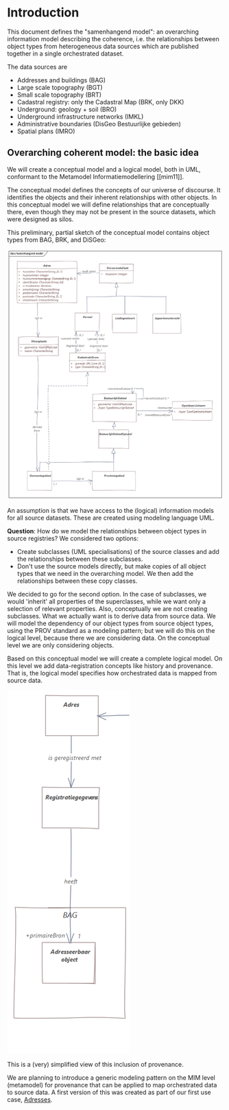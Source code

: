 # Introduction

This document defines the "samenhangend model": an overarching information model describing the coherence, i.e. the relationships between object types from heterogeneous data sources which are published together in a single orchestrated dataset. 

The data sources are 
- Addresses and buildings (BAG) 
- Large scale topography (BGT)
- Small scale topography (BRT)
- Cadastral registry: only the Cadastral Map (BRK, only DKK)
- Underground: geology + soil (BRO)
- Underground infrastructure networks (IMKL)
- Administrative boundaries (DisGeo Bestuurlijke gebieden)
- Spatial plans (IMRO)

## Overarching coherent model: the basic idea

We will create a conceptual model and a logical model, both in UML, conformant to the Metamodel Informatiemodellering [[mim11]]. 

The conceptual model defines the concepts of our universe of discourse. It identifies the objects and their inherent relationships with other objects. In this conceptual model we will define relationships that are conceptually there, even though they may not be present in the source datasets, which were designed as silos.

This preliminary, partial sketch of the conceptual model contains object types from BAG, BRK, and DiSGeo: 

![Overview of the conceptual model](./media/sm2.png)

An assumption is that we have access to the (logical) information models for all source datasets. These are created using modeling language UML. 

**Question**: How do we model the relationships between object types in source registries? We considered two options:  
- Create subclasses (UML specialisations) of the source classes and add the relationships between these subclasses. 
- Don't use the source models directly, but make copies of all object types that we need in the overarching model. We then add the relationships between these copy classes. 

We decided to go for the second option. In the case of subclasses, we would 'inherit' all properties of the superclasses, while we want only a selection of relevant properties. Also, conceptually we are not creating subclasses. What we actually want is to derive data from source data. We will model the dependency of our object types from source object types, using the PROV standard as a modeling pattern; but we will do this on the logical level, because there we are considering data. On the conceptual level we are only considering objects. 

Based on this conceptual model we will create a complete logical model. On this level we add data-registration concepts like history and provenance. That is, the logical model specifies how orchestrated data is mapped from source data. 

![logical objecttype including provenance](./media/sm.png)

This is a (very) simplified view of this inclusion of provenance. 

We are planning to introduce a generic modeling pattern on the MIM level (metamodel) for provenance that can be applied to map orchestrated data to source data. A first version of this was created as part of our first use case, [Adresses](https://geonovum.github.io/WaU-UC1/#EAID_18371C99_5129_4c39_8E20_83CED8FF19B9). 

